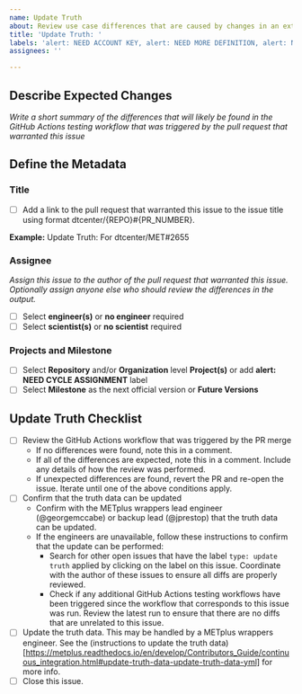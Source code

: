 ```yaml
---
name: Update Truth
about: Review use case differences that are caused by changes in an external repository and update truth dataset if necessary.
title: 'Update Truth: '
labels: 'alert: NEED ACCOUNT KEY, alert: NEED MORE DEFINITION, alert: NEED CYCLE ASSIGNMENT, type: update truth, priority: blocker, component: CI/CD, requestor: METplus Team'
assignees: ''

---
```


## Describe Expected Changes ##

*Write a short summary of the differences that will likely be found in the GitHub Actions testing workflow that was triggered by the pull request that warranted this issue*

## Define the Metadata ##

### Title ###
- [ ] Add a link to the pull request that warranted this issue to the issue title using format dtcenter/{REPO}#{PR_NUMBER}.

**Example:** Update Truth: For dtcenter/MET#2655

### Assignee ###

*Assign this issue to the author of the pull request that warranted this issue. Optionally assign anyone else who should review the differences in the output.*

- [ ] Select **engineer(s)** or **no engineer** required
- [ ] Select **scientist(s)** or **no scientist** required

### Projects and Milestone ###
- [ ] Select **Repository** and/or **Organization** level **Project(s)** or add **alert: NEED CYCLE ASSIGNMENT** label
- [ ] Select **Milestone** as the next official version or **Future Versions**

## Update Truth Checklist ###
- [ ] Review the GitHub Actions workflow that was triggered by the PR merge
  - If no differences were found, note this in a comment.
  - If all of the differences are expected, note this in a comment.
    Include any details of how the review was performed.
  - If unexpected differences are found, revert the PR and re-open the issue.
    Iterate until one of the above conditions apply.
- [ ] Confirm that the truth data can be updated
  - Confirm with the METplus wrappers lead engineer (@georgemccabe) or
    backup lead (@jprestop) that the truth data can be updated.
  - If the engineers are unavailable, follow these instructions to confirm
    that the update can be performed:
    - Search for other open issues that have the label `type: update truth`
      applied by clicking on the label on this issue. Coordinate with the
      author of these issues to ensure all diffs are properly reviewed.
    - Check if any additional GitHub Actions testing workflows have been
      triggered since the workflow that corresponds to this issue was run.
      Review the latest run to ensure that there are no diffs that are
      unrelated to this issue.
- [ ] Update the truth data.
      This may be handled by a METplus wrappers engineer.
      See the (instructions to update the truth data)[https://metplus.readthedocs.io/en/develop/Contributors_Guide/continuous_integration.html#update-truth-data-update-truth-data-yml]
      for more info.
- [ ] Close this issue.
